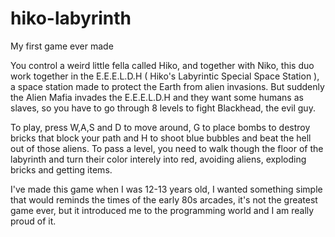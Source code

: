 # hiko-labyrinth
 My first game ever made

You control a weird little fella called Hiko, and together with Niko, this duo work together in the E.E.E.L.D.H ( Hiko's Labyrintic Special Space Station ), a space station made to protect the Earth from alien invasions. But suddenly the Alien Mafia invades the E.E.E.L.D.H and they want some humans as slaves, so you have to go through 8 levels to fight Blackhead, the evil guy.

To play, press W,A,S and D to move around, G to place bombs to destroy bricks that block your path and H to shoot blue bubbles and beat the hell out of those aliens. To pass a level, you need to walk though the floor of the labyrinth and turn their color interely into red, avoiding aliens, exploding bricks and getting items.

I've made this game when I was 12-13 years old, I wanted something simple that would reminds the times of the early 80s arcades, it's not the greatest game ever, but it introduced me to the programming world and I am really proud of it.

